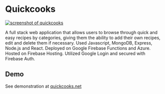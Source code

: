 # Quickcooks

[![screenshot of quickcooks](https://imagesaf.s3.amazonaws.com/readme/quickcook.jpg)](https://quickcooks.net)

A full stack web application that allows users to browse through quick and easy recipes by categories, giving them the ability to add their own recipes, edit and delete them if necessary. Used Javascript, MongoDB, Express, Node.js and React. Deployed on Google Firebase Functions and Azure. Hosted on Firebase Hosting. Utilized Google Login and secured with Firebase Auth.



## Demo
See demonstration at [quickcooks.net](https://quickcooks.net)